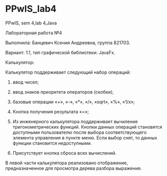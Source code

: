 # PPwIS_lab4
PPwIS, sem 4,lab 4,Java

Лабораторная работа №4

Выполнила: Банцевич Ксения Андреевна, группа 821703.

Вариант: 1.1, тип графической библиотеки: JavaFx.

Калькулятор:

Калькулятор поддерживает следующий набор операций:

1. ввод чисел;

2. ввод знаков приоритета операторов (скобки);

3. базовые операции «+», «-», «*», «/», «sqrt», «%», «1/x»;

4. Кнопка получения результата «=»;

5. Из инженерного калькулятора  поддерживает вычиление тригонометрических функций.
Кнопки данных операций становятся доступными пользователю после выбора соответствующего элемента управления в пункте меню. Если выбор снят, то данных функции становится недоступными.

6.  Присутствует кнопка сброса всех вычислений. 

В левой части калькулятора реализовано отображение, предназначенное для просмотра дерева разбора выражения.
